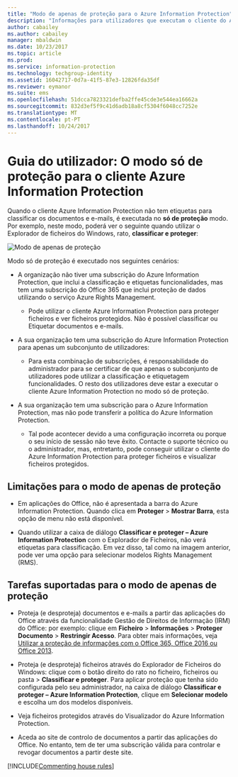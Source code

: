 ```yaml
---
title: "Modo de apenas de proteção para o Azure Information Protection"
description: "Informações para utilizadores que executam o cliente do Azure Information Protection no modo de apenas de proteção."
author: cabailey
ms.author: cabailey
manager: mbaldwin
ms.date: 10/23/2017
ms.topic: article
ms.prod: 
ms.service: information-protection
ms.technology: techgroup-identity
ms.assetid: 16042717-0d7a-41f5-87e3-12826fda35df
ms.reviewer: eymanor
ms.suite: ems
ms.openlocfilehash: 51dcca7823321defba2ffe45cde3e544ea16662a
ms.sourcegitcommit: 832d3ef5f9c41d6adb18a8cf5304f6048cc7252e
ms.translationtype: MT
ms.contentlocale: pt-PT
ms.lasthandoff: 10/24/2017
---
```

# <a name="user-guide-protection-only-mode-for-the-azure-information-protection-client"></a>Guia do utilizador: O modo só de proteção para o cliente Azure Information Protection

Quando o cliente Azure Information Protection não tem etiquetas para classificar os documentos e e-mails, é executada no **só de proteção** modo. Por exemplo, neste modo, poderá ver o seguinte quando utilizar o Explorador de ficheiros do Windows, rato, **classificar e proteger**:

![Modo de apenas de proteção](../media/protection-only-mode.png)

Modo só de proteção é executado nos seguintes cenários:

- A organização não tiver uma subscrição do Azure Information Protection, que inclui a classificação e etiquetas funcionalidades, mas tem uma subscrição do Office 365 que inclui proteção de dados utilizando o serviço Azure Rights Management. 
    
    - Pode utilizar o cliente Azure Information Protection para proteger ficheiros e ver ficheiros protegidos. Não é possível classificar ou Etiquetar documentos e e-mails.

- A sua organização tem uma subscrição do Azure Information Protection para apenas um subconjunto de utilizadores:
    
    - Para esta combinação de subscrições, é responsabilidade do administrador para se certificar de que apenas o subconjunto de utilizadores pode utilizar a classificação e etiquetagem funcionalidades. O resto dos utilizadores deve estar a executar o cliente Azure Information Protection no modo só de proteção. 

- A sua organização tem uma subscrição para o Azure Information Protection, mas não pode transferir a política do Azure Information Protection. 
    
    - Tal pode acontecer devido a uma configuração incorreta ou porque o seu início de sessão não teve êxito. Contacte o suporte técnico ou o administrador, mas, entretanto, pode conseguir utilizar o cliente do Azure Information Protection para proteger ficheiros e visualizar ficheiros protegidos.

## <a name="limitations-for-protection-only-mode"></a>Limitações para o modo de apenas de proteção

- Em aplicações do Office, não é apresentada a barra do Azure Information Protection. Quando clica em **Proteger** > **Mostrar Barra**, esta opção de menu não está disponível.

- Quando utilizar a caixa de diálogo **Classificar e proteger – Azure Information Protection** com o Explorador de Ficheiros, não verá etiquetas para classificação. Em vez disso, tal como na imagem anterior, pode ver uma opção para selecionar modelos Rights Management (RMS). 

## <a name="supported-tasks-for-protection-only-mode"></a>Tarefas suportadas para o modo de apenas de proteção

- Proteja (e desproteja) documentos e e-mails a partir das aplicações do Office através da funcionalidade Gestão de Direitos de Informação (IRM) do Office: por exemplo: clique em **Ficheiro** > **Informações** > **Proteger Documento** > **Restringir Acesso**. Para obter mais informações, veja [Utilizar a proteção de informações com o Office 365, Office 2016 ou Office 2013](../deploy-use/help-users.md).

- Proteja (e desproteja) ficheiros através do Explorador de Ficheiros do Windows: clique com o botão direito do rato no ficheiro, ficheiros ou pasta > **Classificar e proteger**. Para aplicar proteção que tenha sido configurada pelo seu administrador, na caixa de diálogo **Classificar e proteger – Azure Information Protection**, clique em **Selecionar modelo** e escolha um dos modelos disponíveis.

- Veja ficheiros protegidos através do Visualizador do Azure Information Protection.

- Aceda ao site de controlo de documentos a partir das aplicações do Office. No entanto, tem de ter uma subscrição válida para controlar e revogar documentos a partir deste site.

[!INCLUDE[Commenting house rules](../includes/houserules.md)]  
